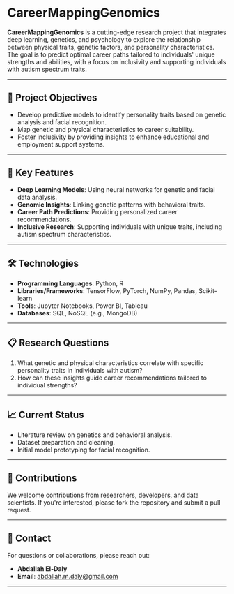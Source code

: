# CareerMappingGenomics

**CareerMappingGenomics** is a cutting-edge research project that integrates deep learning, genetics, and psychology to explore the relationship between physical traits, genetic factors, and personality characteristics. The goal is to predict optimal career paths tailored to individuals' unique strengths and abilities, with a focus on inclusivity and supporting individuals with autism spectrum traits.

---

## 🚀 **Project Objectives**
- Develop predictive models to identify personality traits based on genetic analysis and facial recognition.
- Map genetic and physical characteristics to career suitability.
- Foster inclusivity by providing insights to enhance educational and employment support systems.

---

## 🧬 **Key Features**
- **Deep Learning Models**: Using neural networks for genetic and facial data analysis.
- **Genomic Insights**: Linking genetic patterns with behavioral traits.
- **Career Path Predictions**: Providing personalized career recommendations.
- **Inclusive Research**: Supporting individuals with unique traits, including autism spectrum characteristics.

---

## 🛠️ **Technologies**
- **Programming Languages**: Python, R
- **Libraries/Frameworks**: TensorFlow, PyTorch, NumPy, Pandas, Scikit-learn
- **Tools**: Jupyter Notebooks, Power BI, Tableau
- **Databases**: SQL, NoSQL (e.g., MongoDB)

---

## 📋 **Research Questions**
1. What genetic and physical characteristics correlate with specific personality traits in individuals with autism?
2. How can these insights guide career recommendations tailored to individual strengths?

---

## 📈 **Current Status**
- Literature review on genetics and behavioral analysis.
- Dataset preparation and cleaning.
- Initial model prototyping for facial recognition.

---

## 🤝 **Contributions**
We welcome contributions from researchers, developers, and data scientists. If you're interested, please fork the repository and submit a pull request.

---

## 📧 **Contact**
For questions or collaborations, please reach out:  
- **Abdallah El-Daly**  
- **Email**: [abdallah.m.daly@gmail.com](mailto:abdallah.m.daly@gmail.com)

---

<!-- ### License
This project is licensed under the [MIT License](LICENSE). -->

